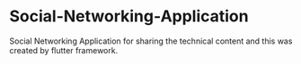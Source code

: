 # Social-Networking-Application
Social Networking Application for sharing the technical content and this was created by flutter framework.
